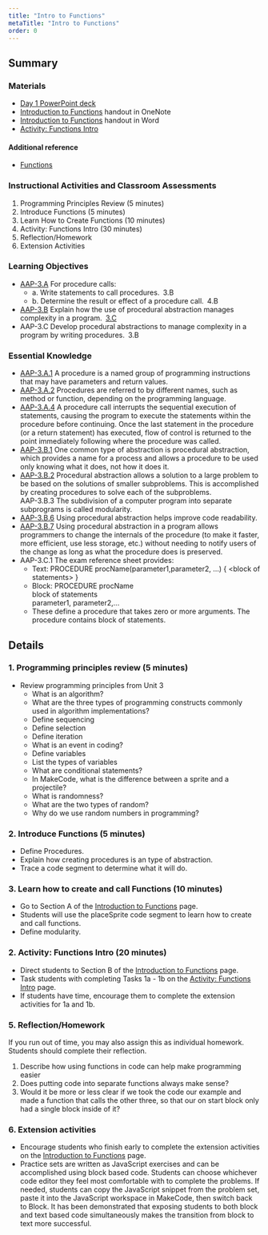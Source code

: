 ```yaml
---
title: "Intro to Functions"
metaTitle: "Intro to Functions"
order: 0
---
```


## Summary

### Materials

* [Day 1 PowerPoint deck](https://1drv.ms/p/s!AqsgsTyHBmRBkHH-DeqCqztjgdPi?e=8ShAIc)
* <a href="/unit-5/day-1/introduction-to-functions">Introduction to Functions</a> handout in OneNote
* [Introduction to Functions](https://1drv.ms/w/s!AqsgsTyHBmRBkHCcF-mCg8tNfOZi?e=zSt069) handout in Word
* [Activity: Functions Intro](https://arcade.makecode.com/courses/csintro2/functions/intro)

#### Additional reference

* [Functions](https://minecraft.makecode.com/courses/csintro/functions/overview)

### Instructional Activities and Classroom Assessments 

1. Programming Principles Review (5 minutes)
2. Introduce Functions (5 minutes)
3. Learn How to Create Functions (10 minutes)
4. Activity: Functions Intro (30 minutes)
5. Reflection/Homework
6. Extension Activities

### Learning Objectives 

* [AAP-3.A](https://apcentral.collegeboard.org/pdf/ap-computer-science-principles-course-and-exam-description.pdf?course=ap-computer-science-principles#page=91) For procedure calls:
    * a. Write statements to call procedures. 3.B
    * b. Determine the result or effect of a procedure call. 4.B
* [AAP-3.B](https://apcentral.collegeboard.org/pdf/ap-computer-science-principles-course-and-exam-description.pdf?course=ap-computer-science-principles#page=94) Explain how the use of procedural abstraction manages complexity in a program. [3.C](https://apcentral.collegeboard.org/pdf/ap-computer-science-principles-course-and-exam-description.pdf?course=ap-computer-science-principles#page=23)
* AAP-3.C Develop procedural abstractions to manage complexity in a program by writing procedures. 3.B

### Essential Knowledge

* [AAP-3.A.1](https://apcentral.collegeboard.org/pdf/ap-computer-science-principles-course-and-exam-description.pdf?course=ap-computer-science-principles#page=91) A procedure is a named group of programming instructions that may have parameters and return values. 
* [AAP-3.A.2](https://apcentral.collegeboard.org/pdf/ap-computer-science-principles-course-and-exam-description.pdf?course=ap-computer-science-principles#page=91) Procedures are referred to by different names, such as method or function, depending on the programming language. 
* [AAP-3.A.4](https://apcentral.collegeboard.org/pdf/ap-computer-science-principles-course-and-exam-description.pdf?course=ap-computer-science-principles#page=91) A procedure call interrupts the sequential execution of statements, causing the program to execute the statements within the procedure before continuing. Once the last statement in the procedure (or a return statement) has executed, flow of control is returned to the point immediately following where the procedure was called. 
* [AAP-3.B.1](https://apcentral.collegeboard.org/pdf/ap-computer-science-principles-course-and-exam-description.pdf?course=ap-computer-science-principles#page=94) One common type of abstraction is procedural abstraction, which provides a name for a process and allows a procedure to be used only knowing what it does, not how it does it.
* [AAP-3.B.2](https://apcentral.collegeboard.org/pdf/ap-computer-science-principles-course-and-exam-description.pdf?course=ap-computer-science-principles#page=94) Procedural abstraction allows a solution to a large problem to be based on the solutions of smaller subproblems. This is accomplished by creating procedures to solve each of the subproblems.  
AAP-3.B.3 The subdivision of a computer program into separate subprograms is called modularity. 
* [AAP-3.B.6](https://apcentral.collegeboard.org/pdf/ap-computer-science-principles-course-and-exam-description.pdf?course=ap-computer-science-principles#page=95) Using procedural abstraction helps improve code readability.  
* [AAP-3.B.7](https://apcentral.collegeboard.org/pdf/ap-computer-science-principles-course-and-exam-description.pdf?course=ap-computer-science-principles#page=95) Using procedural abstraction in a program allows programmers to change the internals of the procedure (to make it faster, more efficient, use less storage, etc.) without needing to notify users of the change as long as what the procedure does is preserved.  
* AAP-3.C.1 The exam reference sheet provides:
    * Text: PROCEDURE procName(parameter1,parameter2, ...) { &lt;block of statements&gt; }
    * Block: PROCEDURE procName<br/>block of statements<br/>parameter1, parameter2,...
    * These define a procedure that takes zero or more arguments. The procedure contains block of statements.

## Details

### 1. Programming principles review (5 minutes)

* Review programming principles from Unit 3
    * What is an algorithm?
    * What are the three types of programming constructs commonly used in algorithm implementations?
    * Define sequencing
    * Define selection
    * Define iteration
    * What is an event in coding?
    * Define variables
    * List the types of variables
    * What are conditional statements?
    * In MakeCode, what is the difference between a sprite and a projectile?
    * What is randomness?
    * What are the two types of random?
    * Why do we use random numbers in programming?

### 2. Introduce Functions (5 minutes)

* Define Procedures.
* Explain how creating procedures is an type of abstraction.
* Trace a code segment to determine what it will do.

### 3. Learn how to create and call Functions (10 minutes)

* Go to Section A of the <a href="/unit-5/day-1/introduction-to-functions">Introduction to Functions</a> page.
* Students will use the placeSprite code segment to learn how to create and call functions.
* Define modularity.

### 2. Activity: Functions Intro  (20 minutes) 

* Direct students to Section B of the <a href="/unit-5/day-1/introduction-to-functions">Introduction to Functions</a> page.
* Task students with completing Tasks 1a - 1b on the [Activity: Functions Intro](https://arcade.makecode.com/courses/csintro2/functions/intro) page.
* If students have time, encourage them to complete the extension activities for 1a and 1b.

### 5. Reflection/Homework

If you run out of time, you may also assign this as individual homework. Students should complete their reflection.

1. Describe how using functions in code can help make programming easier
2. Does putting code into separate functions always make sense?
3. Would it be more or less clear if we took the code our example and made a function that calls the other three, so that our on start block only had a single block inside of it?

### 6. Extension activities

* Encourage students who finish early to complete the extension activities on the <a href="/unit-5/day-1/introduction-to-functions">Introduction to Functions</a> page.
* Practice sets are written as JavaScript exercises and can be accomplished using block based code. Students can choose whichever code editor they feel most comfortable with to complete the problems. If needed, students can copy the JavaScript snippet from the problem set, paste it into the JavaScript workspace in MakeCode, then switch back to Block. It has been demonstrated that exposing students to both block and text based code simultaneously makes the transition from block to text more successful.